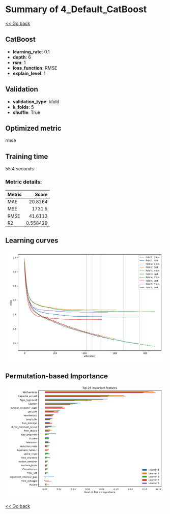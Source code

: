 # Summary of 4_Default_CatBoost

[<< Go back](../README.md)


## CatBoost
- **learning_rate**: 0.1
- **depth**: 6
- **rsm**: 1
- **loss_function**: RMSE
- **explain_level**: 1

## Validation
 - **validation_type**: kfold
 - **k_folds**: 5
 - **shuffle**: True

## Optimized metric
rmse

## Training time

55.4 seconds

### Metric details:
| Metric   |       Score |
|:---------|------------:|
| MAE      |   20.8264   |
| MSE      | 1731.5      |
| RMSE     |   41.6113   |
| R2       |    0.558429 |



## Learning curves
![Learning curves](learning_curves.png)

## Permutation-based Importance
![Permutation-based Importance](permutation_importance.png)

[<< Go back](../README.md)

